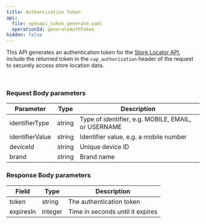 ```yaml
---
title: Authentication Token
api:
  file: openapi_token_generate.yaml
  operationId: generateAuthToken
hidden: false
---
```

This API generates an authentication token for the [Store Locator API](https://docs.capillarytech.com/reference/getstorelocatorv1brandnearbystores#/), include the returned token in the `cap_authorization` header of the request to securely access store location data.

<br />

### Request Body parameters

| Parameter       | Type   | Description                                         |
| --------------- | ------ | --------------------------------------------------- |
| identifierType  | string | Type of identifier, e.g. MOBILE, EMAIL, or USERNAME |
| identifierValue | string | Identifier value, e.g. a mobile number              |
| deviceId        | string | Unique device ID                                    |
| brand           | string | Brand name                                          |

### Response Body parameters

| Field     | Type    | Description                      |
| --------- | ------- | -------------------------------- |
| token     | string  | The authentication token         |
| expiresIn | integer | Time in seconds until it expires |